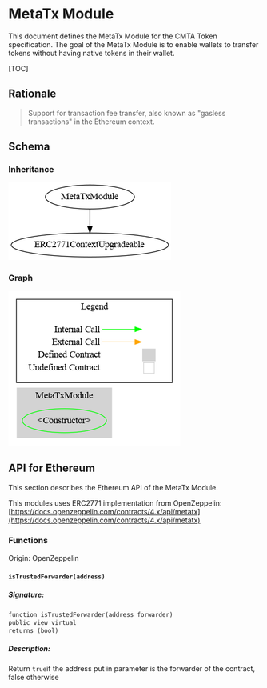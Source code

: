 # MetaTx Module

This document defines the MetaTx Module for the CMTA Token specification. The goal of the MetaTx Module is to enable wallets to transfer tokens without having native tokens in their wallet.

[TOC]

## Rationale

> Support for transaction fee transfer, also known as "gasless transactions" in the Ethereum context.

## Schema

### Inheritance

![surya_inheritance_MetaTxModule.sol](../../../schema/surya_inheritance/surya_inheritance_MetaTxModule.sol.png)

### Graph

![surya_graph_MetaTxModule.sol](../../../schema/surya_graph/surya_graph_MetaTxModule.sol.png)

## 

## API for Ethereum

This section describes the Ethereum API of the MetaTx Module. 

This modules uses ERC2771 implementation from OpenZeppelin: [https://docs.openzeppelin.com/contracts/4.x/api/metatx](https://docs.openzeppelin.com/contracts/4.x/api/metatx)

### Functions

Origin: OpenZeppelin

#### `isTrustedForwarder(address)`

##### Signature:

```solidity
function isTrustedForwarder(address forwarder) 
public view virtual 
returns (bool) 
```

##### Description:

Return `true`if the address put in parameter is the forwarder of the contract, false otherwise

